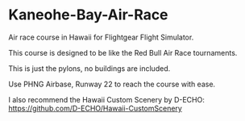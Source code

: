 # Kaneohe-Bay-Air-Race
Air race course in Hawaii for Flightgear Flight Simulator.

This course is designed to be like the Red Bull Air Race tournaments.

This is just the pylons, no buildings are included.

Use PHNG Airbase, Runway 22 to reach the course with ease.

I also recommend the Hawaii Custom Scenery by D-ECHO:
https://github.com/D-ECHO/Hawaii-CustomScenery
